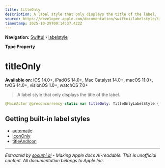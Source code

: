 ```yaml
---
title: titleOnly
description: A label style that only displays the title of the label.
source: https://developer.apple.com/documentation/swiftui/labelstyle/titleonly
timestamp: 2025-10-29T00:14:37.422Z
---
```


**Navigation:** [Swiftui](/documentation/swiftui) › [labelstyle](/documentation/swiftui/labelstyle)

**Type Property**

# titleOnly

**Available on:** iOS 14.0+, iPadOS 14.0+, Mac Catalyst 14.0+, macOS 11.0+, tvOS 14.0+, visionOS 1.0+, watchOS 7.0+

> A label style that only displays the title of the label.

```swift
@MainActor @preconcurrency static var titleOnly: TitleOnlyLabelStyle { get }
```

## Getting built-in label styles

- [automatic](/documentation/swiftui/labelstyle/automatic)
- [iconOnly](/documentation/swiftui/labelstyle/icononly)
- [titleAndIcon](/documentation/swiftui/labelstyle/titleandicon)

---

*Extracted by [sosumi.ai](https://sosumi.ai) - Making Apple docs AI-readable.*
*This is unofficial content. All documentation belongs to Apple Inc.*
